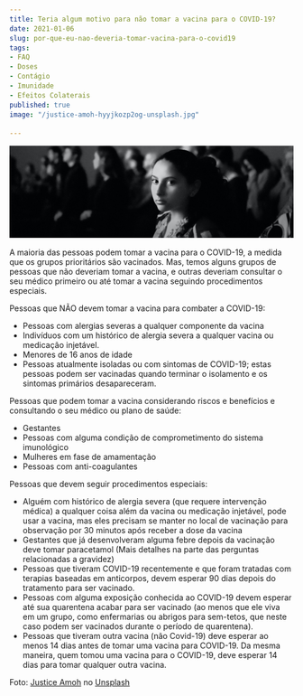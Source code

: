 ```yaml
---
title: Teria algum motivo para não tomar a vacina para o COVID-19?
date: 2021-01-06
slug: por-que-eu-nao-deveria-tomar-vacina-para-o-covid19
tags:
- FAQ
- Doses
- Contágio
- Imunidade
- Efeitos Colaterais
published: true
image: "/justice-amoh-hyyjkozp2og-unsplash.jpg"

---
```

![](/should-take-vaccine.jpg)

A maioria das pessoas podem tomar a vacina para o COVID-19, a medida que os grupos prioritários são vacinados. Mas, temos alguns grupos de pessoas que não deveriam tomar a vacina, e outras deveriam consultar o seu médico primeiro ou até tomar a vacina seguindo procedimentos especiais.

Pessoas que NÃO devem tomar a vacina para combater a COVID-19:

* Pessoas com alergias severas a qualquer componente da vacina
* Indivíduos com um histórico de alergia severa a qualquer vacina ou medicação injetável.
* Menores de 16 anos de idade
* Pessoas atualmente isoladas ou com sintomas de COVID-19; estas pessoas podem ser vacinadas quando terminar o isolamento e os sintomas primários desapareceram.

Pessoas que podem tomar a vacina considerando riscos e benefícios e consultando o seu médico ou plano de saúde:

* Gestantes
* Pessoas com alguma condição de comprometimento do sistema imunológico
* Mulheres em fase de amamentação
* Pessoas com anti-coagulantes

Pessoas que devem seguir procedimentos especiais:

* Alguém com histórico de alergia severa (que requere intervenção médica) a qualquer coisa além da vacina ou medicação injetável, pode usar a vacina, mas eles precisam se manter no local de vacinação para observação por 30 minutos após receber a dose da vacina
* Gestantes que já desenvolveram alguma febre depois da vacinação deve tomar paracetamol (Mais detalhes na parte das perguntas relacionadas a gravidez)
* Pessoas que tiveram COVID-19 recentemente e que foram tratadas com terapias baseadas em anticorpos, devem esperar 90 dias depois do tratamento para ser vacinado.
* Pessoas com alguma exposição conhecida ao COVID-19 devem esperar até sua quarentena acabar para ser vacinado (ao menos que ele viva em um grupo, como enfermarias ou abrigos para sem-tetos, que neste caso podem ser vacinados durante o período de quarentena).
* Pessoas que tiveram outra vacina (não Covid-19) deve esperar ao menos 14 dias antes de tomar uma vacina para COVID-19. Da mesma maneira, quem tomou uma vacina para o COVID-19, deve esperar 14 dias para tomar qualquer outra vacina.

Foto: [Justice Amoh](https://unsplash.com/@juhsteezy?utm_source=unsplash&utm_medium=referral&utm_content=creditCopyText) no [Unsplash](https://unsplash.com/s/photos/crowd?utm_source=unsplash&utm_medium=referral&utm_content=creditCopyText)